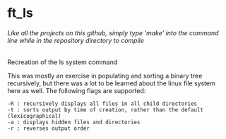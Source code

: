 # ft_ls
###### Like all the projects on this github, simply type 'make' into the command line while in the repository directory to compile

Recreation of the ls system command

This was mostly an exercise in populating and sorting a binary tree recursively, but there was a lot to be learned about the linux file system here as well.
The following flags are supported:
```
-R : recursively displays all files in all child directories
-t : sorts output by time of creation, rather than the default (lexicographical)
-a : displays hidden files and directories
-r : reverses output order
```
